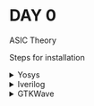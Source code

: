 # DAY 0

ASIC Theory

Steps for installation

<details>
<summary>Yosys</summary>

<blockquote>
$ git clone https://github.com/YosysHQ/yosys.git
$ cd yosys-master
$ sudo apt install make  # If make is not installed, please install it
$ sudo apt-get install build-essential clang bison flex \
    libreadline-dev gawk tcl-dev libffi-dev git \
    graphviz xdot pkg-config python3 libboost-system-dev \
    libboost-python-dev libboost-filesystem-dev zlib1g-dev
$ make config-gcc
$ make
$ sudo make install
</blockquote>

![Yosys](Images/yosys.png)

</details>

<details>
<summary>Iverilog</summary>

<bloclquote>
# Your Iverilog installation commands go here
</blockquote>

![Iverilog](Images/iverilog.png)

</details>

<details>
<summary>GTKWave</summary>

![GTKWave](Images/gtkwave.png)

</details>
